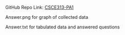 GitHub Repo Link: [CSCE313-PA1](https://github.com/emz05/CSCE313-PA1)

Answer.png for graph of collected data

Answer.txt for tabulated data and answered questions
